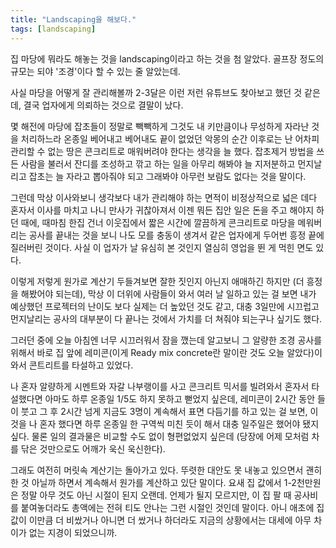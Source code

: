 ```yaml
---
title: "Landscaping을 해보다."
tags: [landscaping]
---
```


집 마당에 뭐라도 해놓는 것을 landscaping이라고 하는 것을 첨 알았다. 골프장 정도의 규모는 되야 '조경'이다 할 수 있는 줄 알았는데.

사실 마당을 어떻게 잘 관리해볼까 2-3달은 이런 저런 유튜브도 찾아보고 했던 것 같은데, 결국 업자에게 의뢰하는 것으로 결말이 났다. 

몇 해전에 마당에 잡초들이 정말로 빽빽하게 그것도 내 키만큼이나 무성하게 자라난 것을 처리하느라 온종일 베어내고 베어내도 끝이 없었던 악몽의 순간 이후로는 난 어차피 관리할 수 없는 땅은 콘크리트로 매워버려야 한다는 생각을 늘 했다. 잡초제거 방법을 쓰든 사람을 불러서 잔디를 조성하고 깎고 하는 일을 아무리 해봐야 늘 지저분하고 먼지날리고 잡초는 늘 자라고 뽑아줘야 되고 그래봐야 아무런 보람도 없다는 것을 말이다. 

그런데 막상 이사와보니 생각보다 내가 관리해야 하는 면적이 비정상적으로 넓은 데다 혼자서 이사를 마치고 나니 만사가 귀찮아져서 이젠 뭐든 집안 일은 돈을 주고 해야지 하던 때에, 때마침 한집 건너 이웃집에서 짧은 시간에 깔끔하게 콘크리트로 마당을 메워버리는 공사를 끝내는 것을 보니 나도 모를 충동이 생겨서 같은 업자에게 두어번 흥정 끝에 질러버린 것이다. 사실 이 업자가 날 유심히 본 것인지 열심히 영업을 뛴 게 먹힌 면도 있다. 

이렇게 저렇게 원가로 계산기 두들겨보면 잘한 짓인지 아닌지 애매하긴 하지만 (더 흥정을 해봤어야 되는데), 막상 이 더위에 사람들이 와서 여러 날 일하고 있는 걸 보면 내가 예상했던 프로젝터의 난이도 보다 실제는 더 높았던 것도 같고, 대충 3일만에 시끄럽고 먼지날리는 공사의 대부분이 다 끝나는 것에서 가치를 더 쳐줘야 되는구나 싶기도 했다. 

그러던 중에 오늘 아침엔 너무 시끄러워서 잠을 깼는데 알고보니 그 알량한 조경 공사를 위해서 바로 집 앞에 레미콘(이게 Ready mix concrete란 말이란 것도 오늘 알았다)이 와서 콘트리트를 타설하고 있었다.

나 혼자 알량하게 시멘트와 자갈 나부랭이를 사고 콘크리트 믹서를 빌려와서 혼자서 타설했다면 아마도 하루 온종일 1/5도 하지 못하고 뻗었지 싶은데, 레미콘이 2시간 동안 들이 붓고 그 후 2시간 넘게 지금도 3명이 계속해서 표면 다듬기를 하고 있는 걸 보면, 이것을 나 혼자 했다면 하루 온종일 한 구역씩 미친 듯이 해서 대충 일주일은 했어야 됐지 싶다. 물론 일의 결과물은 비교할 수도 없이 형편없었지 싶은데 (당장에 어제 모처럼 차를 닦은 것만으로도 어깨가 욱신 욱신한다).

그래도 여전히 머릿속 계산기는 돌아가고 있다. 뚜렷한 대안도 못 내놓고 있으면서 괜히 한 것 아닐까 하면서 계속해서 원가를 계산하고 있단 말이다. 요새 집 값에서 1-2천만원은 정말 아무 것도 아닌 시절이 된지 오랜데. 언제가 될지 모르지만, 이 집 팔 때 공사비를 붙여놓더라도 총액에는 전혀 티도 안나는 그런 시절인 것인데 말이다. 아니 애초에 집값이 이만큼 더 비쌌거나 아니면 더 쌌거나 하더라도 지금의 상황에서는 대세에 아무 차이가 없는 지경이 되었으니까.
